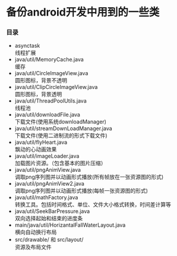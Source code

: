 备份android开发中用到的一些类
==
### 目录
* asynctask<br>
线程扩展
* java/util/MemoryCache.java<br>
缓存
* java/util/CircleImageView.java<br>
圆形图标，背景不透明
* java/util/ClipCircleImageView.java<br>
圆形图标，背景透明
* java/util/ThreadPoolUtils.java<br>
线程池
* java/util/downloadFile.java<br>
下载文件(使用系统downloadManager)
* java/util/streamDownLoadManager.java<br>
下载文件(使用二进制流的形式下载文件)
* java/util/flyHeart.java<br>
飘动的心动画效果
* java/util/imageLoader.java<br>
加载图片资源。（包含基本的图片压缩）
* java/util/pngAnimView.java<br>
调取png序列图并以动画形式播放(所有帧放在一张资源图的形式)
* java/util/pngAnimView2.java<br>
调取png序列图并以动画形式播放(每帧一张资源图的形式)
* java/util/mathFactory.java<br>
转换工具。包括时间格式、单位、文件大小格式转换，时间差计算等
* java/util/SeekBarPressure.java<br>
双向选择起始和结束的进度条
* main/java/util/HorizantalFallWaterLayout.java<br>
横向自动换行布局
* src/drawable/ 和 src/layout/<br>
资源及布局文件
